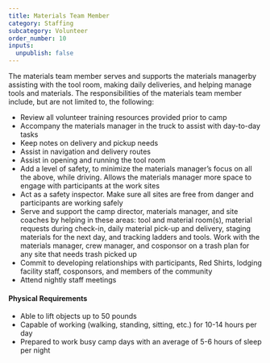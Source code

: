```yaml
---
title: Materials Team Member
category: Staffing
subcategory: Volunteer
order_number: 10
inputs:
  unpublish: false
---
```

The materials team member serves and supports the materials managerby assisting with the tool room, making daily deliveries, and helping manage tools and materials. The responsibilities of the materials team member include, but are not limited to, the following:

- Review all volunteer training resources provided prior to camp
- Accompany the materials manager in the truck to assist with day-to-day tasks
- Keep notes on delivery and pickup needs
- Assist in navigation and delivery routes
- Assist in opening and running the tool room
- Add a level of safety, to minimize the materials manager’s focus on all the above, while driving. Allows the materials manager more space to engage with participants at the work sites
- Act as a safety inspector. Make sure all sites are free from danger and participants are working safely
- Serve and support the camp director, materials manager, and site coaches by helping in these areas: tool and material room(s), material requests during check-in, daily material pick-up and delivery, staging materials for the next day, and tracking ladders and tools. Work with the materials manager, crew manager, and cosponsor on a trash plan for any site that needs trash picked up
- Commit to developing relationships with participants, Red Shirts, lodging facility staff, cosponsors, and members of the community
- Attend nightly staff meetings

#### Physical Requirements
- Able to lift objects up to 50 pounds
- Capable of working (walking, standing, sitting, etc.) for 10-14 hours per day
- Prepared to work busy camp days with an average of 5-6 hours of sleep per night
